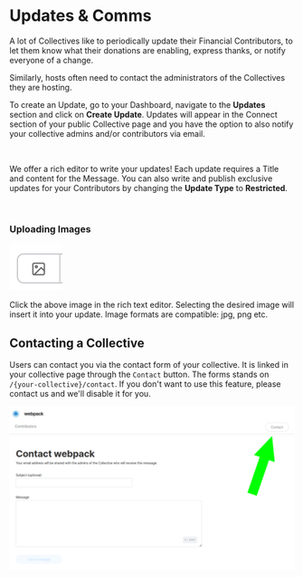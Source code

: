 # Updates & Comms

A lot of Collectives like to periodically update their Financial Contributors, to let them know what their donations are enabling, express thanks, or notify everyone of a change.&#x20;

Similarly, hosts often need to contact the administrators of the Collectives they are hosting.

To create an Update, go to your Dashboard, navigate to the **Updates** section and click on **Create Update**. Updates will appear in the Connect section of your public Collective page and you have the option to also notify your collective admins and/or contributors via email.&#x20;

<figure><img src="../.gitbook/assets/Screenshot 2024-05-29 at 4.08.44 PM.png" alt=""><figcaption></figcaption></figure>

We offer a rich editor to write your updates! Each update requires a Title and content for the Message. You can also write and publish exclusive updates for your Contributors by changing the **Update Type** to  **Restricted**.



<figure><img src="../.gitbook/assets/Screenshot 2024-05-29 at 4.13.44 PM.png" alt=""><figcaption></figcaption></figure>

### Uploading Images

![Uploading Images ](<../.gitbook/assets/Screen Shot 2022-07-07 at 2.32.24 PM.png>)

Click the above image in the rich text editor. Selecting the desired image will insert it into your update. Image formats are compatible: jpg, png etc.&#x20;

## Contacting a Collective

Users can contact you via the contact form of your collective. It is linked in your collective page through the `Contact` button. The forms stands on `/{your-collective}/contact`. If you don't want to use this feature, please contact us and we'll disable it for you.

![](<../.gitbook/assets/image (126).png>)
